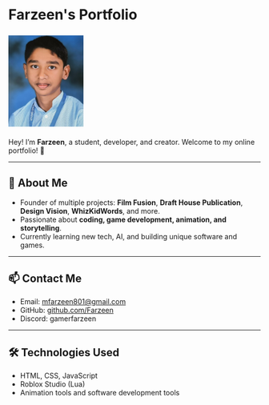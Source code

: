 # Farzeen's Portfolio

<img src="1000636394.jpg" alt="My Profile Pic" width="150"/>


Hey! I’m **Farzeen**, a student, developer, and creator. Welcome to my online portfolio! 👋

---

## 🌟 About Me
- Founder of multiple projects: **Film Fusion**, **Draft House Publication**, **Design Vision**, **WhizKidWords**, and more.  
- Passionate about **coding, game development, animation, and storytelling**.  
- Currently learning new tech, AI, and building unique software and games.  

---

## 📫 Contact Me
- Email: mfarzeen801@gmail.com
- GitHub: [github.com/Farzeen](https://github.com/Farzeen)  
- Discord: gamerfarzeen  

---

## 🛠 Technologies Used
- HTML, CSS, JavaScript  
- Roblox Studio (Lua)  
- Animation tools and software development tools  
